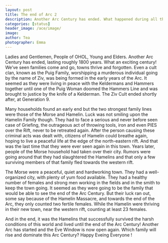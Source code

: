 ```yaml
---
layout: post
title: The end of Arc 2
description: Another Arc Century has ended. What happened during all those years ?
categories: [status]
header_image: /ace/image/
image: 
author: Tea
photographer: Emma
---
```


Ladies and Gentlemen, People of OHOL, Young and Elders. Another Arc Century has ended, lasting roughly 1800 years. What an exciting century! We’ve seen families come and go, towns thrive and forgotten. Even a cult clan, known as the Puig Family, worshipping a murderous individual going by the name of Ziv, was being formed in the early years of the Arc. It seemed as they were living in peace with the Keldermans and Hammers together until one of the Puig Woman doomed the Hammers Line and was brought to justice by the knife of a Kelderman. The Ziv Cult ended shortly after, at Generation 9.

Many households found an early end but the two strongest family lines were those of the Morse and Hamelin.
Luck was not smiling upon the Hamelin Family though. They had to face a serious and never before seen case of Griefing, the outrageous act of throwing tools, iron and even PIES over the Rift, never to be retreated again. After the person causing these criminal acts was dealt with, citizens of Hamelin could breathe again, hoping to live a peaceful life at the edge of the north-eastern rift. And that was the last time that they were ever seen again in this town. Years later, people of the Morse household had taken over their city. Rumors were going around that they had slaughtered the Hamelins and that only a few surviving members of that family fled towards the western rift.

The Morse were a peaceful, quiet and hardworking town. They had a well-organized city, with plenty of yum food available. They had a healthy number of females and strong men working in the fields and in the smith to keep the town going. It seemed as they were going to be the family that would be able to see the end of the Arc Century. But their luck ran out, some say because of the Hamelin Massacre, and towards the end of the Arc, they only counted two fertile females. While the Hamelin were thriving in their new town, near the western rift, counting at least 23 females.

And in the end, it was the Hamelins that successfully survived the harsh conditions of this world and lived until the end of the Arc Century! Another Arc has started and the Eve Window is now open again. Which family will rise and dominate this Arc Century?
Happy Eveing Everyone !